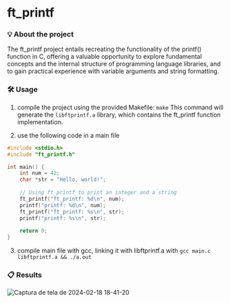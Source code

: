 # ft_printf

### 💡 About the project

The ft_printf project entails recreating the functionality of the printf() function in C, offering a valuable opportunity to explore fundamental concepts and the internal structure of programming language libraries, and to gain practical experience with variable arguments and string formatting.

### 🛠️ Usage

1. compile the project using the provided Makefile: ```make```
    This command will generate the `libftprintf.a` library, which contains the ft_printf function implementation.

2. use the following code in a main file

```C
#include <stdio.h>
#include "ft_printf.h"

int main() {
    int num = 42;
    char *str = "Hello, world!";
    
    // Using ft_printf to print an integer and a string
    ft_printf("ft_printf: %d\n", num);
    printf("printf: %d\n", num);
    ft_printf("ft_printf: %s\n", str);
    printf("printf: %s\n", str);
    
    return 0;
}
```

3. compile main file with gcc, linking it with libftprintf.a with ```gcc main.c libftprintf.a && ./a.out```

### 📋 Results
![Captura de tela de 2024-02-18 18-41-20](https://github.com/carvalho-ra/ft_printf/assets/66538173/a5dbd222-07a1-486b-a350-90ba439a2c77)
